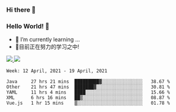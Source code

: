 ### Hi there 👋
### Hello World! 🙌

- 🌱 I’m currently learning ...
- 📖目前正在努力的学习之中!

<a href="https://github.com/anuraghazra/github-readme-stats">
  <img src="https://github-readme-stats.vercel.app/api?username=keyboardWithDream&show_icons=true&repo=github-readme-stats" />
</a>
<a href="https://github.com/anuraghazra/convoychat">
  <img src="https://github-readme-stats.vercel.app/api/top-langs/?username=keyboardWithDream&layout=compact&repo=convoychat" />
</a>



<!--START_SECTION:waka-->
```text
Week: 12 April, 2021 - 19 April, 2021

Java     27 hrs 21 mins  █████████▓░░░░░░░░░░░░░░░   38.67 % 
Other    21 hrs 47 mins  ███████▓░░░░░░░░░░░░░░░░░   30.81 % 
YAML     11 hrs 4 mins   ████░░░░░░░░░░░░░░░░░░░░░   15.66 % 
XML      6 hrs 16 mins   ██▒░░░░░░░░░░░░░░░░░░░░░░   08.87 % 
Vue.js   1 hr 15 mins    ▒░░░░░░░░░░░░░░░░░░░░░░░░   01.78 % 
```
<!--END_SECTION:waka-->
